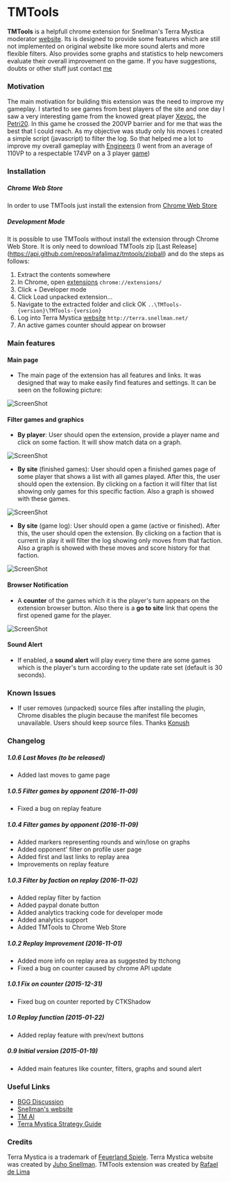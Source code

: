 # TMTools

**TMTools** is a helpfull chrome extension for Snellman's Terra Mystica moderator [website](http://terra.snellman.net). Its is designed to provide some features which are still not implemented on original website like more sound alerts and more flexible filters. Also provides some graphs and statistics to help newcomers evaluate their overall improvement on the game. If you have suggestions, doubts or other stuff just contact [me](https://github.com/rafalimaz)

### Motivation

The main motivation for building this extension was the need to improve my gameplay. I started to see games from best players of the site and one day I saw a very interesting game from the knowed great player [Xevoc](http://terra.snellman.net/player/Xevoc), the [Petri20](http://terra.snellman.net/game/Petri20). In this game he crossed the 200VP barrier and for me that was the best that I could reach. As my objective was study only his moves I created a simple script (javascript) to filter the log. So that helped me a lot to improve my overall gameplay with [Engineers](http://www.terra-mystica-spiel.de/en/voelker.php?show=8) (I went from an average of 110VP to a respectable 174VP on a 3 player [game](http://terra.snellman.net/game/TheInvestors))

### Installation

##### Chrome Web Store

In order to use TMTools just install the extension from [Chrome Web Store](https://chrome.google.com/webstore/detail/tm-tools/jandhnpfekgdcklcgfcljmijgbgnchni)

##### Development Mode

It is possible to use TMTools without install the extension through Chrome Web Store. It is only need to download TMTools zip [Last Release] (https://api.github.com/repos/rafalimaz/tmtools/zipball) and do the steps as follows:

1. Extract the contents somewhere
2. In Chrome, open [extensions](chrome://extensions/) `chrome://extensions/`
3. Click + Developer mode
4. Click Load unpacked extension…
5. Navigate to the extracted folder and click OK `..\TMTools-{version}\TMTools-{version}`
6. Log into Terra Mystica [website](http://terra.snellman.net) `http://terra.snellman.net/`
7. An active games counter should appear on browser

### Main features

#### Main page
 * The main page of the extension has all features and links. It was designed that way to make easily find features and settings. It can be seen on the following picture:

![ScreenShot](https://github.com/rafalimaz/TMTools/blob/master/screenshots/2_mainPage.png)

#### Filter games and graphics
  * **By player**: User should open the extension, provide a player name and click on some faction. It will show match data on a graph.
  
![ScreenShot](https://github.com/rafalimaz/TMTools/blob/master/screenshots/4_filterByPlayer.png)

  * **By site** (finished games): User should open a finished games page of some player that shows a list with all games played. After this, the user should open the extension. By clicking on a faction it will filter that list showing only games for this specific faction. Also a graph is showed with these games.
  
![ScreenShot](https://github.com/rafalimaz/TMTools/blob/master/screenshots/6_filterBySiteFinished.png)

  * **By site** (game log): User should open a game (active or finished). After this, the user should open the extension. By clicking on a faction that is current in play it will filter the log showing only moves from that faction. Also a graph is showed with these moves and score history for that faction.

![ScreenShot](https://github.com/rafalimaz/TMTools/blob/master/screenshots/7_filterBySiteGame.png)

#### Browser Notification
  * A **counter** of the games which it is the player's turn appears on the extension browser button. Also there is a **go to site** link that opens the first opened game for the player.
  
 ![ScreenShot](https://github.com/rafalimaz/TMTools/blob/master/screenshots/1_browseButton.png)

#### Sound Alert
  * If enabled, a **sound alert** will play every time there are some games which is the player's turn according to the update rate set (default is 30 seconds).

### Known Issues
* If user removes (unpacked) source files after installing the plugin, Chrome disables the plugin because the manifest file becomes unavailable. Users should keep source files. Thanks [Konush](http://terra.snellman.net/player/konush)

### Changelog

##### 1.0.6 Last Moves (to be released)
  * Added last moves to game page
  
##### 1.0.5 Filter games by opponent (2016-11-09)
  * Fixed a bug on replay feature
  
##### 1.0.4 Filter games by opponent (2016-11-09)
  * Added markers representing rounds and win/lose on graphs
  * Added opponent' filter on profile user page
  * Added first and last links to replay area
  * Improvements on replay feature

##### 1.0.3 Filter by faction on replay (2016-11-02)
  * Added replay filter by faction 
  * Added paypal donate button
  * Added analytics tracking code for developer mode
  * Added analytics support
  * Added TMTools to Chrome Web Store
  
##### 1.0.2 Replay Improvement (2016-11-01)
  * Added more info on replay area as suggested by ttchong
  * Fixed a bug on counter caused by chrome API update
  
##### 1.0.1 Fix on counter (2015-12-31)
  * Fixed bug on counter reported by CTKShadow

##### 1.0 Replay function (2015-01-22)
  * Added replay feature with prev/next buttons

##### 0.9 Initial version (2015-01-19)
  * Added main features like counter, filters, graphs and sound alert

### Useful Links
  * [BGG Discussion](http://boardgamegeek.com/thread/1305425/tmtools-chrome-extension-snellman-site)
  * [Snellman's website](http://terra.snellman.net)
  * [TM AI](http://lodev.org/tmai/)
  * [Terra Mystica Strategy Guide](http://boardgamegeek.com/filepage/104541/terra-mystica-strategy-reference-guide)
  

### Credits
Terra Mystica is a trademark of [Feuerland Spiele](http://www.feuerland-spiele.de/en/). Terra Mystica website was created by [Juho Snellman](https://www.snellman.net/). TMTools extension was created by [Rafael de Lima](https://github.com/rafalimaz)






